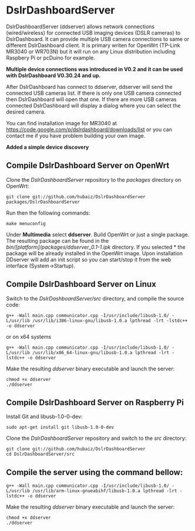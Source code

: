 DslrDashboardServer
===================
  
 DslrDashboardServer (ddserver) allows network connections (wired/wireless) for connected USB imaging devices (DSLR cameras) to DslrDashboard.
 It can provide multiple USB camera connections to same or different DslrDashboard client.
 It is primary writen for OpenWrt (TP-Link MR3040 or WR703N) but it will run on any Linux distribution including Raspbery Pi or pcDuino for example.
 
 
 **Multiple device connections was introduced in V0.2 and it can be used with DslrDashboard V0.30.24 and up.**
 
 After DslrDashboard has connect to ddserver, ddserver will send the connected USB cameras list.
 If there is only one USB camera connected then DslrDashboard will open that one.
 If there are more USB cameras connected DslrDashboard will display a dialog where you can select the desired camera.
 
 You can find installation image for MR3040 at https://code.google.com/p/dslrdashboard/downloads/list
 or you can contact me if you have problem building your own image.
 
 **Added a simple device discovery**
 
## Compile DslrDashboard Server on OpenWrt
 
 Clone the *DslrDashboardServer* repository to the *packages* directory on OpenWrt:
 
 	git clone git://github.com/hubaiz/DslrDashboardServer packages/DslrDashboardServer
 
 Run then the following commands:
 
 	make menuconfig
 
 Under **Multimedia** select **ddserver**. Build OpenWrt or just a single package. The resulting package can be found in the *bin/[platform]/packages/ddserver_0.1-1.ipk* directory. If you selected * the package will be already installed in the OpenWrt image.
 Upon installation DDserver will add an init script so you can start/stop it from the web interface (System->Startup).
 
## Compile DslrDashboard Server on Linux
 
 Switch to the *DslrDashboardServer/src* directory, and compile the source code:
 
 	g++ -Wall main.cpp communicator.cpp -I/usr/include/libusb-1.0/ -L/usr/lib /usr/lib/i386-linux-gnu/libusb-1.0.a lpthread -lrt -lstdc++ -o ddserver

or on x64 systems

	g++ -Wall main.cpp communicator.cpp -I/usr/include/libusb-1.0/ -L/usr/lib /usr/lib/x86_64-linux-gnu/libusb-1.0.a lpthread -lrt -lstdc++ -o ddserver

Make the resulting *ddserver* binary executable and launch the server:

	chmod +x ddserver
	./ddserver

## Compile DslrDashboard Server on Raspberry Pi

Install Git and libusb-1.0-0-dev:
 
 	sudo apt-get install git libusb-1.0-0-dev
 
 Clone the *DslrDashboardServer* repository and switch to the *src* directory:
 
 	git clone git://github.com/hubaiz/DslrDashboardServer
 	cd DslrDashboardServer/src
 
## Compile the server using the command bellow:
 
 	g++ -Wall main.cpp communicator.cpp -I/usr/include/libusb-1.0/ -L/usr/lib /usr/lib/arm-linux-gnueabihf/libusb-1.0.a lpthread -lrt -lstdc++ -o ddserver
 
 Make the resulting *ddserver* binary executable and launch the server:
 
 	chmod +x ddserver
 	./ddserver
